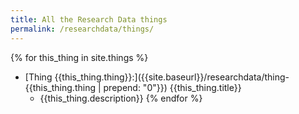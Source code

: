 ```yaml
---
title: All the Research Data things
permalink: /researchdata/things/
---
```


{% for this_thing in site.things %}
- [Thing {{this_thing.thing}}:]({{site.baseurl}}/researchdata/thing-{{this_thing.thing | prepend: "0"}}) {{this_thing.title}}
  - {{this_thing.description}}
{% endfor %}
